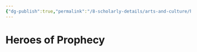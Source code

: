 ```yaml
---
{"dg-publish":true,"permalink":"/8-scholarly-details/arts-and-culture/history/historic-figures/heroes-of-prophecy/heroes-of-prophecy/","noteIcon":""}
---
```


# Heroes of Prophecy

